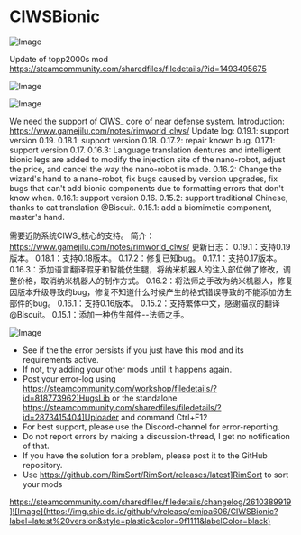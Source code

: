 # CIWSBionic

![Image](https://i.imgur.com/buuPQel.png)

Update of topp2000s mod
https://steamcommunity.com/sharedfiles/filedetails/?id=1493495675

![Image](https://i.imgur.com/pufA0kM.png)

	
![Image](https://i.imgur.com/Z4GOv8H.png)

We need the support of CIWS_ core of near defense system.
Introduction: https://www.gamejilu.com/notes/rimworld_clws/
Update log:
0.19.1: support version 0.19.
0.18.1: support version 0.18.
0.17.2: repair known bug.
0.17.1: support version 0.17.
0.16.3: Language translation dentures and intelligent bionic legs are added to modify the injection site of the nano-robot, adjust the price, and cancel the way the nano-robot is made.
0.16.2: Change the wizard's hand to a nano-robot, fix bugs caused by version upgrades, fix bugs that can't add bionic components due to formatting errors that don't know when.
0.16.1: support version 0.16.
0.15.2: support traditional Chinese, thanks to cat translation @Biscuit.
0.15.1: add a biomimetic component, master's hand.


需要近防系统CIWS_核心的支持。
简介：https://www.gamejilu.com/notes/rimworld_clws/
更新日志：
0.19.1：支持0.19版本。
0.18.1：支持0.18版本。
0.17.2：修复已知bug。
0.17.1：支持0.17版本。
0.16.3：添加语言翻译假牙和智能仿生腿，将纳米机器人的注入部位做了修改，调整价格，取消纳米机器人的制作方式。
0.16.2：将法师之手改为纳米机器人，修复因版本升级导致的bug，修复不知道什么时候产生的格式错误导致的不能添加仿生部件的bug。
0.16.1：支持0.16版本。
0.15.2：支持繁体中文，感谢猫叔的翻译@Biscuit。
0.15.1：添加一种仿生部件--法师之手。

![Image](https://i.imgur.com/PwoNOj4.png)



-  See if the the error persists if you just have this mod and its requirements active.
-  If not, try adding your other mods until it happens again.
-  Post your error-log using https://steamcommunity.com/workshop/filedetails/?id=818773962]HugsLib or the standalone https://steamcommunity.com/sharedfiles/filedetails/?id=2873415404]Uploader and command Ctrl+F12
-  For best support, please use the Discord-channel for error-reporting.
-  Do not report errors by making a discussion-thread, I get no notification of that.
-  If you have the solution for a problem, please post it to the GitHub repository.
-  Use https://github.com/RimSort/RimSort/releases/latest]RimSort to sort your mods



https://steamcommunity.com/sharedfiles/filedetails/changelog/2610389919]![Image](https://img.shields.io/github/v/release/emipa606/CIWSBionic?label=latest%20version&style=plastic&color=9f1111&labelColor=black)

